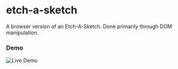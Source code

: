 # etch-a-sketch
A browser version of an Etch-A-Sketch. Done primarily through DOM manipulation.

### Demo
![Live Demo](https://media.giphy.com/media/OExvik9tLTpxxt0uZX/giphy.gif)